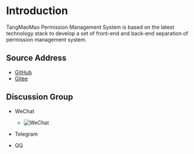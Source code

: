 # Introduction

TangMaoMao Permission Management System is based on the latest technology stack to develop a set of front-end and back-end separation of permission management system.

## Source Address

- [GitHub](https://github.com/tangllty/)
- [Gitee](https://gitee.com/tangllty/)

## Discussion Group

- WeChat

  - ![WeChat](/wechat.png)
- Telegram
- QQ
